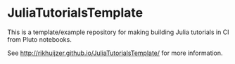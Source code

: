 # JuliaTutorialsTemplate

This is a template/example repository for making building Julia tutorials in CI from Pluto notebooks.

See <http://rikhuijzer.github.io/JuliaTutorialsTemplate/> for more information.
